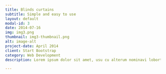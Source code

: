 ```yaml
---
title: Blinds curtains
subtitle: Simple and easy to use
layout: default
modal-id: 3
date: 2014-07-16
img: img3.png
thumbnail: img3-thumbnail.png
alt: image-alt
project-date: April 2014
client: Start Bootstrap
category: Web Development
description: Lorem ipsum dolor sit amet, usu cu alterum nominavi lobortis. At duo novum diceret. Tantas apeirian vix et, usu sanctus postulant inciderint ut, populo diceret necessitatibus in vim. Cu eum dicam feugiat noluisse.

---
```

